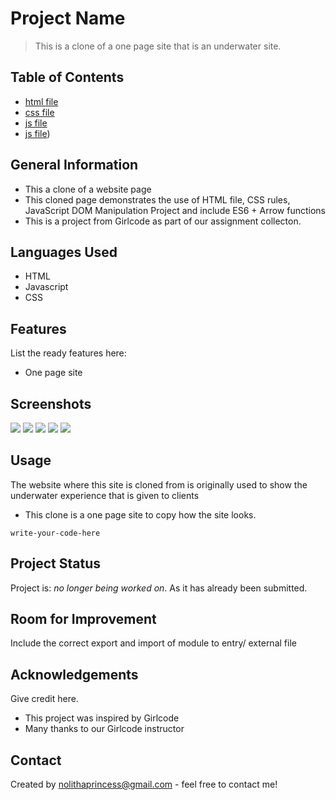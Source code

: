 # Project Name
> This is a clone of a one page site that is an underwater site.  
<!-- If you have the project hosted somewhere, include the link here. -->

## Table of Contents
* [html file](index.html)
* [css file](index.css)
* [js file](index.js)
* [js file](page.js))

<!-- * [License](#license) -->


## General Information
- This a clone of a website page
- This cloned page demonstrates the use of HTML file, CSS rules, JavaScript DOM Manipulation Project and include ES6 + Arrow 
functions
- This is a project from Girlcode as part of our assignment collecton.
<!-- You don't have to answer all the questions - just the ones relevant to your project. -->


## Languages Used
- HTML
- Javascript
- CSS


## Features
List the ready features here:
- One page site


## Screenshots
 ![](images/shot1.png) ![](images/shot2.png) ![](images/shot3.png) ![](images/shot4.png) ![](images/shot5.png)
<!-- If you have screenshots you'd like to share, include them here. -->


## Usage
The website where this site is cloned from is originally used to show the underwater experience that is given to clients
- This clone is a one page site to copy how the site looks.

`write-your-code-here`


## Project Status
Project is: _no longer being worked on_. As it has already been submitted.


## Room for Improvement
Include the correct export and import of module to entry/ external file


## Acknowledgements
Give credit here.
- This project was inspired by Girlcode 
- Many thanks to our Girlcode instructor


## Contact
Created by [nolithaprincess@gmail.com](https://www.gmail.com) - feel free to contact me!


<!-- Optional -->
<!-- ## License -->
<!-- This project is open source and available under the [... License](). -->

<!-- You don't have to include all sections - just the one's relevant to your project -->



